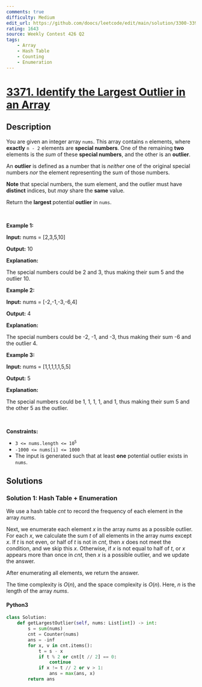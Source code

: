 ```yaml
---
comments: true
difficulty: Medium
edit_url: https://github.com/doocs/leetcode/edit/main/solution/3300-3399/3371.Identify%20the%20Largest%20Outlier%20in%20an%20Array/README_EN.md
rating: 1643
source: Weekly Contest 426 Q2
tags:
    - Array
    - Hash Table
    - Counting
    - Enumeration
---
```


<!-- problem:start -->

# [3371. Identify the Largest Outlier in an Array](https://leetcode.com/problems/identify-the-largest-outlier-in-an-array)


## Description

<!-- description:start -->

<p>You are given an integer array <code>nums</code>. This array contains <code>n</code> elements, where <strong>exactly</strong> <code>n - 2</code> elements are <strong>special</strong><strong> numbers</strong>. One of the remaining <strong>two</strong> elements is the <em>sum</em> of these <strong>special numbers</strong>, and the other is an <strong>outlier</strong>.</p>

<p>An <strong>outlier</strong> is defined as a number that is <em>neither</em> one of the original special numbers <em>nor</em> the element representing the sum of those numbers.</p>

<p><strong>Note</strong> that special numbers, the sum element, and the outlier must have <strong>distinct</strong> indices, but <em>may </em>share the <strong>same</strong> value.</p>

<p>Return the <strong>largest</strong><strong> </strong>potential<strong> outlier</strong> in <code>nums</code>.</p>

<p>&nbsp;</p>
<p><strong class="example">Example 1:</strong></p>

<div class="example-block">
<p><strong>Input:</strong> <span class="example-io">nums = [2,3,5,10]</span></p>

<p><strong>Output:</strong> <span class="example-io">10</span></p>

<p><strong>Explanation:</strong></p>

<p>The special numbers could be 2 and 3, thus making their sum 5 and the outlier 10.</p>
</div>

<p><strong class="example">Example 2:</strong></p>

<div class="example-block">
<p><strong>Input:</strong> <span class="example-io">nums = [-2,-1,-3,-6,4]</span></p>

<p><strong>Output:</strong> <span class="example-io">4</span></p>

<p><strong>Explanation:</strong></p>

<p>The special numbers could be -2, -1, and -3, thus making their sum -6 and the outlier 4.</p>
</div>

<p><strong class="example">Example 3:</strong></p>

<div class="example-block">
<p><strong>Input:</strong> <span class="example-io">nums = [1,1,1,1,1,5,5]</span></p>

<p><strong>Output:</strong> <span class="example-io">5</span></p>

<p><strong>Explanation:</strong></p>

<p>The special numbers could be 1, 1, 1, 1, and 1, thus making their sum 5 and the other 5 as the outlier.</p>
</div>

<p>&nbsp;</p>
<p><strong>Constraints:</strong></p>

<ul>
	<li><code>3 &lt;= nums.length &lt;= 10<sup>5</sup></code></li>
	<li><code>-1000 &lt;= nums[i] &lt;= 1000</code></li>
	<li>The input is generated such that at least <strong>one</strong> potential outlier exists in <code>nums</code>.</li>
</ul>

<!-- description:end -->

## Solutions

<!-- solution:start -->

### Solution 1: Hash Table + Enumeration

We use a hash table $\textit{cnt}$ to record the frequency of each element in the array $\textit{nums}$.

Next, we enumerate each element $x$ in the array $\textit{nums}$ as a possible outlier. For each $x$, we calculate the sum $t$ of all elements in the array $\textit{nums}$ except $x$. If $t$ is not even, or half of $t$ is not in $\textit{cnt}$, then $x$ does not meet the condition, and we skip this $x$. Otherwise, if $x$ is not equal to half of $t$, or $x$ appears more than once in $\textit{cnt}$, then $x$ is a possible outlier, and we update the answer.

After enumerating all elements, we return the answer.

The time complexity is $O(n)$, and the space complexity is $O(n)$. Here, $n$ is the length of the array $\textit{nums}$.

<!-- tabs:start -->

#### Python3

```python
class Solution:
    def getLargestOutlier(self, nums: List[int]) -> int:
        s = sum(nums)
        cnt = Counter(nums)
        ans = -inf
        for x, v in cnt.items():
            t = s - x
            if t % 2 or cnt[t // 2] == 0:
                continue
            if x != t // 2 or v > 1:
                ans = max(ans, x)
        return ans
```
